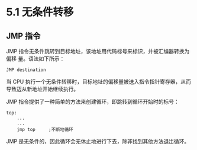 # 5.1 无条件转移

## JMP 指令

JMP 指令无条件跳转到目标地址，该地址用代码标号来标识，并被汇编器转换为偏移 量。语法如下所示：

```assembly
JMP destination
```

当 CPU 执行一个无条件转移时，目标地址的偏移量被送入指令指针寄存器，从而导致迈从新地址开始继续执行。

JMP 指令提供了一种简单的方法来创建循环，即跳转到循环开始时的标号：

```assembly
top:
	...
	...
	jmp top		;不断地循环
```

JMP 是无条件的，因此循环会无休止地进行下去，除非找到其他方法退岀循环。

